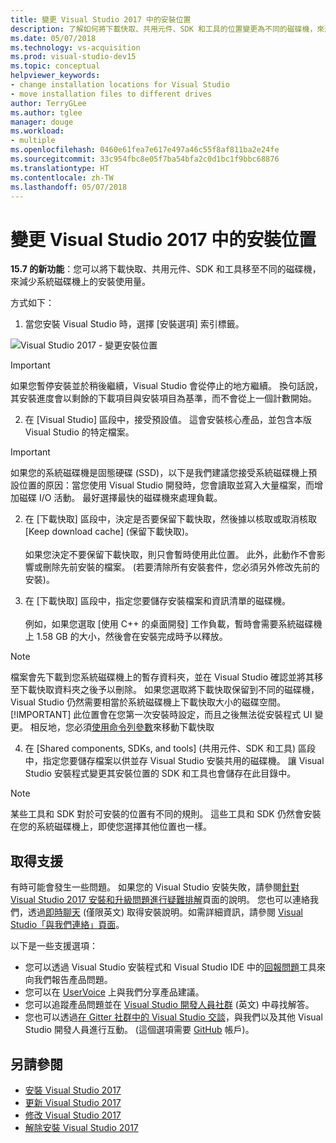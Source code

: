 ```yaml
---
title: 變更 Visual Studio 2017 中的安裝位置
description: 了解如何將下載快取、共用元件、SDK 和工具的位置變更為不同的磁碟機，來減少系統磁碟機上的安裝使用量。
ms.date: 05/07/2018
ms.technology: vs-acquisition
ms.prod: visual-studio-dev15
ms.topic: conceptual
helpviewer_keywords:
- change installation locations for Visual Studio
- move installation files to different drives
author: TerryGLee
ms.author: tglee
manager: douge
ms.workload:
- multiple
ms.openlocfilehash: 0460e61fea7e617e497a46c55f8af811ba2e24fe
ms.sourcegitcommit: 33c954fbc8e05f7ba54bfa2c0d1bc1f9bbc68876
ms.translationtype: HT
ms.contentlocale: zh-TW
ms.lasthandoff: 05/07/2018
---
```

# <a name="change-the-installation-locations-in-visual-studio-2017"></a>變更 Visual Studio 2017 中的安裝位置

**15.7 的新功能**：您可以將下載快取、共用元件、SDK 和工具移至不同的磁碟機，來減少系統磁碟機上的安裝使用量。

方式如下：

1. 當您安裝 Visual Studio 時，選擇 [安裝選項] 索引標籤。

  ![Visual Studio 2017 - 變更安裝位置](media/installation-options-by-location.png "變更安裝位置")

  > [!IMPORTANT]
  > 如果您暫停安裝並於稍後繼續，Visual Studio 會從停止的地方繼續。 換句話說，其安裝進度會以剩餘的下載項目與安裝項目為基準，而不會從上一個計數開始。

2. 在 [Visual Studio] 區段中，接受預設值。 這會安裝核心產品，並包含本版 Visual Studio 的特定檔案。

 > [!IMPORTANT]
 > 如果您的系統磁碟機是固態硬碟 (SSD)，以下是我們建議您接受系統磁碟機上預設位置的原因：當您使用 Visual Studio 開發時，您會讀取並寫入大量檔案，而增加磁碟 I/O 活動。  最好選擇最快的磁碟機來處理負載。

2. 在 [下載快取] 區段中，決定是否要保留下載快取，然後據以核取或取消核取 [Keep download cache] \(保留下載快取\)。 <br><br>如果您決定不要保留下載快取，則只會暫時使用此位置。 此外，此動作不會影響或刪除先前安裝的檔案。 (若要清除所有安裝套件，您必須另外修改先前的安裝)。

3. 在 [下載快取] 區段中，指定您要儲存安裝檔案和資訊清單的磁碟機。 <br><br>例如，如果您選取 [使用 C++ 的桌面開發] 工作負載，暫時會需要系統磁碟機上 1.58 GB 的大小，然後會在安裝完成時予以釋放。

 > [!NOTE]
 > 檔案會先下載到您系統磁碟機上的暫存資料夾，並在 Visual Studio 確認並將其移至下載快取資料夾之後予以刪除。 如果您選取將下載快取保留到不同的磁碟機，Visual Studio 仍然需要相當於系統磁碟機上下載快取大小的磁碟空間。
 > [!IMPORTANT]
 > 此位置會在您第一次安裝時設定，而且之後無法從安裝程式 UI 變更。 相反地，您必須[使用命令列參數](use-command-line-parameters-to-install-visual-studio.md)來移動下載快取

4. 在 [Shared components, SDKs, and tools] \(共用元件、SDK 和工具\) 區段中，指定您要儲存檔案以供並存 Visual Studio 安裝共用的磁碟機。 讓 Visual Studio 安裝程式變更其安裝位置的 SDK 和工具也會儲存在此目錄中。

 > [!NOTE]
 > 某些工具和 SDK 對於可安裝的位置有不同的規則。 這些工具和 SDK 仍然會安裝在您的系統磁碟機上，即使您選擇其他位置也一樣。

## <a name="get-support"></a>取得支援

有時可能會發生一些問題。 如果您的 Visual Studio 安裝失敗，請參閱[針對 Visual Studio 2017 安裝和升級問題進行疑難排解](troubleshooting-installation-issues.md)頁面的說明。 您也可以連絡我們，透過[即時聊天](https://www.visualstudio.com/vs/support/#talktous) \(僅限英文\) 取得安裝說明。如需詳細資訊，請參閱 [Visual Studio「與我們連絡」頁面](https://www.visualstudio.com/vs/support/#talktous)。

以下是一些支援選項：

* 您可以透過 Visual Studio 安裝程式和 Visual Studio IDE 中的[回報問題](../ide/how-to-report-a-problem-with-visual-studio-2017.md)工具來向我們報告產品問題。
* 您可以在 [UserVoice](https://visualstudio.uservoice.com/forums/121579) 上與我們分享產品建議。
* 您可以追蹤產品問題並在 [Visual Studio 開發人員社群](https://developercommunity.visualstudio.com/) \(英文\) 中尋找解答。
* 您也可以透過[在 Gitter 社群中的 Visual Studio 交談](https://gitter.im/Microsoft/VisualStudio)，與我們以及其他 Visual Studio 開發人員進行互動。 (這個選項需要 [GitHub](https://github.com/) 帳戶)。

## <a name="see-also"></a>另請參閱

* [安裝 Visual Studio 2017](install-visual-studio.md)
* [更新 Visual Studio 2017](update-visual-studio.md)
* [修改 Visual Studio 2017](update-visual-studio.md)
* [解除安裝 Visual Studio 2017](uninstall-visual-studio.md)
